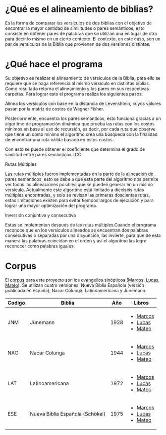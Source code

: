 # ¿Qué es el alineamiento de biblias?

Es la forma de comparar los versículos de dos biblias con el objetivo de encontrar la mayor cantidad de similitudes o pares semánticos, esto consiste en obtener pares de palabras que se utilizan una en lugar de otra para decir lo mismo en un cierto contexto. El contexto, en este caso, son un par de versículos de la Biblia que provienen de dos versiones distintas.


# ¿Qué hace el programa

Su objetivo es realizar el alineamiento de versículos de la Biblia, para ello se requiere que se haga referencia al mismo versículo en distintas biblias. Como resultado retorna el alineamiento y los pares en sus respectivas carpetas.
Para lograr esto el programa realiza los siguientes pasos:

Alinea los versículos con base en la distancia de Levenshtein, cuyos valores pasan por la matriz de costos de Wagner Fisher.

Posteriormente, encuentra los pares semánticos, esto funciona gracias a un algoritmo de programación dinámica que prueba las rutas con los costos mínimos en base al uso de recursión, es decir, por cada ruta que observe que tiene un costo mínimo el algoritmo crea una búsqueda con la finalidad de encontrar una ruta válida basada en estos costos. 

Con esto se puede obtener el coeficiente que determina el grado de similitud entre pares semánticos LCC.

Rutas Múltiples

Las rutas múltiples fueron implementadas en la parte de la alineación de pares semánticos, esto se debe a que esta parte del algoritmo nos permite ver todas las alineaciones posibles que se pueden generar en un mismo versículo. Actualmente este algoritmo está limitado a dieciséis rutas múltiples encontradas, y solo se revisan las primeras doscientas rutas, estas limitaciones existen para evitar tiempos largos de ejecución y para lograr una mayor optimización del programa.

Inversión conjuntiva y consecutiva

Estas se implementan después de las rutas múltiples.Cuando el programa reconoce que en los versículos alineados se encuentran dos palabras consecutivas o separadas por una disyunción, las invierte, para que de esta manera las palabras coincidan en el orden y así el algoritmo las logre reconocer como palabras iguales.


# Corpus

El [corpus](https://github.com/GIL-UNAM/SpanishParaphraseCorpora/tree/main/Biblias) para este proyecto son los evangelios sinópticos ([Marcos](https://github.com/GIL-UNAM/Alineamiento-Biblias/tree/main/ProgramaPares/Biblias/BibliasAlineadas/Marcos), [Lucas](https://github.com/GIL-UNAM/Alineamiento-Biblias/tree/main/ProgramaPares/Biblias/BibliasAlineadas/Lucas), [Mateo](https://github.com/GIL-UNAM/Alineamiento-Biblias/tree/main/ProgramaPares/Biblias/BibliasAlineadas/Mateo)). Se utilizan cuatro versiones: Nueva Biblia Española (versión publicada en españa), Nacar Colunga, Latinoamericana y Jünemann.

| Codigo | Biblia | Año | Libros |
| --- | --- | --- | --- |
| JNM | Jünemann | 1928 | <ul><li>[Marcos](https://github.com/GIL-UNAM/Alineamiento-Biblias/blob/main/ProgramaPares/Biblias/BibliasAlineadas/Marcos/JNMMAR.txt)</li> <li>[Lucas](https://github.com/GIL-UNAM/Alineamiento-Biblias/blob/main/ProgramaPares/Biblias/BibliasAlineadas/Lucas/JNMLUC.txt)</li> <li>[Mateo](https://github.com/GIL-UNAM/Alineamiento-Biblias/blob/main/ProgramaPares/Biblias/BibliasAlineadas/Mateo/JNMMAT.txt)</li></ul> |
| NAC | Nacar Colunga | 1944 |  <ul><li>[Marcos](https://github.com/GIL-UNAM/Alineamiento-Biblias/blob/main/ProgramaPares/Biblias/BibliasAlineadas/Marcos/NACMAR.txt)</li> <li>[Lucas](https://github.com/GIL-UNAM/Alineamiento-Biblias/blob/main/ProgramaPares/Biblias/BibliasAlineadas/Lucas/NACLUC.txt)</li> <li>[Mateo](https://github.com/GIL-UNAM/Alineamiento-Biblias/blob/main/ProgramaPares/Biblias/BibliasAlineadas/Mateo/NACMAT.txt)</li></ul>  |
| LAT | Latinoamericana | 1972 |  <ul><li>[Marcos](https://github.com/GIL-UNAM/Alineamiento-Biblias/blob/main/ProgramaPares/Biblias/BibliasAlineadas/Marcos/LATMAR.txt)</li> <li>[Lucas](https://github.com/GIL-UNAM/Alineamiento-Biblias/blob/main/ProgramaPares/Biblias/BibliasAlineadas/Lucas/LATLUC.txt)</li> <li>[Mateo](https://github.com/GIL-UNAM/Alineamiento-Biblias/blob/main/ProgramaPares/Biblias/BibliasAlineadas/Mateo/LATMAT.txt)</li></ul>  |
| ESE | Nueva Biblia Española (Schökel) | 1975 |  <ul><li>[Marcos](https://github.com/GIL-UNAM/Alineamiento-Biblias/blob/main/ProgramaPares/Biblias/BibliasAlineadas/Marcos/ESEMAR.txt)</li> <li>[Lucas](https://github.com/GIL-UNAM/Alineamiento-Biblias/blob/main/ProgramaPares/Biblias/BibliasAlineadas/Lucas/ESELUC.txt)</li> <li>[Mateo](https://github.com/GIL-UNAM/Alineamiento-Biblias/blob/main/ProgramaPares/Biblias/BibliasAlineadas/Mateo/ESEMAT.txt)</li></ul>  |
